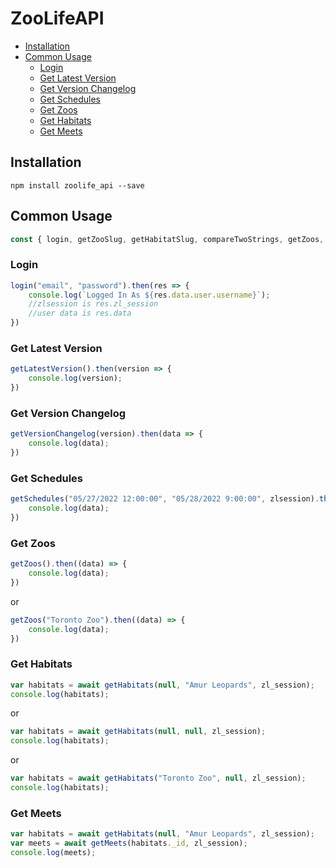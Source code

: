# ZooLifeAPI

* [Installation](#installation)
* [Common Usage](#common-usage)
    - [Login](#login)
    - [Get Latest Version](#get-latest-version)
    - [Get Version Changelog](#get-version-changelog)
    - [Get Schedules](#get-schedules)
	- [Get Zoos](#get-zoos)
	- [Get Habitats](#get-habitats)
	- [Get Meets](#get-meets)

## Installation
```
npm install zoolife_api --save
```

## Common Usage

```js
const { login, getZooSlug, getHabitatSlug, compareTwoStrings, getZoos, getHabitats, getMeets, getLatestVersion, getVersionChangeLog, getSchedules } = require('zoolife_api');
```

### Login

```js
login("email", "password").then(res => {
    console.log(`Logged In As ${res.data.user.username}`);
    //zlsession is res.zl_session
    //user data is res.data
})
```

### Get Latest Version

```js
getLatestVersion().then(version => {
    console.log(version);
})
```

### Get Version Changelog

```js
getVersionChangelog(version).then(data => {
    console.log(data);
})
```

### Get Schedules

```js
getSchedules("05/27/2022 12:00:00", "05/28/2022 9:00:00", zlsession).then(data => {
    console.log(data);
})
```

### Get Zoos

```js
getZoos().then((data) => {
    console.log(data);
})
```
or
```js
getZoos("Toronto Zoo").then((data) => {
    console.log(data);
})
```

### Get Habitats

```js
var habitats = await getHabitats(null, "Amur Leopards", zl_session);
console.log(habitats);
```
or
```js
var habitats = await getHabitats(null, null, zl_session);
console.log(habitats);
```
or
```js
var habitats = await getHabitats("Toronto Zoo", null, zl_session);
console.log(habitats);
```

### Get Meets

```js
var habitats = await getHabitats(null, "Amur Leopards", zl_session);
var meets = await getMeets(habitats._id, zl_session);
console.log(meets);
```

